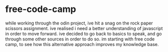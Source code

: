 # free-code-camp

while working through the odin project, ive hit a snag on the rock paper scissors assignment. ive realised i need a better understanding of javascript in order to move forward. ive decided to go back to basics to speak, and go through some other sources in order to do so. im starting with free code camp, to see how this alternative approach improves my knowledge base.